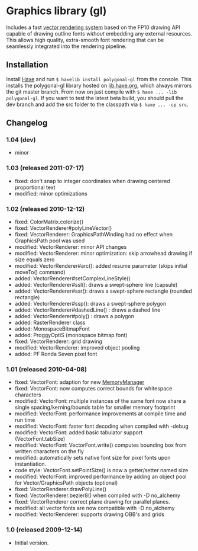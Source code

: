 # Graphics library (gl)
Includes a fast [vector rendering system](http://lab.polygonal.de/?p=916) based on the FP10 drawing API capable of drawing outline fonts *without* embedding any external resources. This allows high quality, extra-smooth font rendering that can be seamlessly integrated into the rendering pipeline.

## Installation
Install [Haxe](http://haxe.org/download) and run `$ haxelib install polygonal-gl` from the console.
This installs the polygonal-gl library hosted on [lib.haxe.org](http://lib.haxe.org/p/polygonal-gl), which always mirrors the git master branch. From now on just compile with `$ haxe ... -lib polygonal-gl`.
If you want to test the latest beta build, you should pull the dev branch and add the src folder to the classpath via `$ haxe ... -cp src`.

## Changelog

### 1.04 (dev)

 * minor

### 1.03 (released 2011-07-17)

 * fixed: don't snap to integer coordinates when drawing centered proportional text
 * modified: minor optimizations

### 1.02 (released 2010-12-12)

 * fixed: ColorMatrix.colorize()
 * fixed: VectorRenderer#polyLineVector()
 * fixed: VectorRenderer: GraphicsPathWinding had no effect when GraphicsPath pool was used
 * modified: VectorRenderer: minor API changes
 * modified: VectorRenderer: minor optimization: skip arrowhead drawing if size equals zero
 * modified: VectorRenderer#arc(): added resume parameter (skips initial moveTo() command)
 * added: VectorRenderer#setComplexLineStyle()
 * added: VectorRenderer#ssl(): draws a swept-sphere line (capsule)
 * added: VectorRenderer#ssr(): draws a swept-sphere rectangle (rounded rectangle)
 * added: VectorRenderer#ssp(): draws a swept-sphere polygon
 * added: VectorRenderer#dashedLine() : draws a dashed line
 * added: VectorRenderer#poly() : draws a polygon
 * added: RasterRenderer class
 * added: MonospaceBitmapFont
 * added: ProggyOptiS (monospace bitmap font)
 * fixed: VectorRenderer: grid drawing
 * modified: VectorRenderer: improved object pooling
 * added: PF Ronda Seven pixel font

### 1.01 (released 2010-04-08)

 * fixed: VectorFont: adaption for new [MemoryManager](http://lab.polygonal.de/?p=1230)
 * fixed: VectorFont: now computes correct bounds for whitespace characters
 * modified: VectorFont: multiple instances of the same font now share a single spacing/kerning/bounds table for smaller memory footprint
 * modified: VectorFont: performance improvements at compile time and run time
 * modified: VectorFont: faster font decoding when compiled with -debug
 * modified: VectorFont: added basic tabulator support (VectorFont.tabSize)
 * modified: VectorFont: VectorFont.write() computes bounding box from written characters on the fly
 * modified: automatically sets native font size for pixel fonts upon instantiation.
 * code style: VectorFont.setPointSize() is now a getter/setter named size
 * modified: VectorFont: improved performance by adding an object pool for Vector/GraphicsPath objects (optional)
 * fixed: VectorRenderer.drawPolyLine()
 * fixed: VectorRenderer.bezier8() when compiled with -D no_alchemy
 * fixed: VectorRenderer correct plane drawing for parallel planes.
 * modified: all vector fonts are now compatible with -D no_alchemy
 * modified: VectorRenderer: supports drawing OBB's and grids

### 1.0 (released 2009-12-14)

 * Initial version.